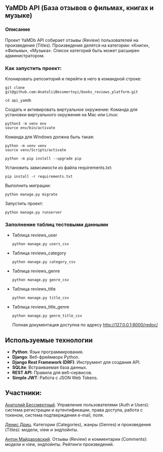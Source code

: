 ## YaMDb API (База отзывов о фильмах, книгах и музыке)

### Описание
Проект YaMDb API собирает отзывы (Review) пользователей на произведения (Titles). 
Произведения делятся на категории: «Книги», «Фильмы», «Музыка». 
Список категорий быть может расширен администратором.

### Как запустить проект:

Клонировать репозиторий и перейти в него в командной строке:

```
git clone git@github.com:AnatoliiBessmertnyi/books_reviews_platform.git
```

```
cd api_yamdb
```

Cоздать и активировать виртуальное окружение:
Команда для установки виртуального окружения на Mac или Linux:
```
python3 -m venv env
source env/bin/activate
```
Команда для Windows должна быть такая:
```
python -m venv venv
source venv/Scripts/activate
```

```
python -m pip install --upgrade pip
```

Установить зависимости из файла requirements.txt:

```
pip install -r requirements.txt
```

Выполнить миграции:

```
python manage.py migrate
```

Запустить проект:

```
python manage.py runserver
```

### Заполнение таблиц тестовыми данными 
* Таблица reviews_user
  ```
  python manage.py users_csv
  ```

* Таблица reviews_category
  ```
  python manage.py category_csv
  ```

* Таблица reviews_genre
  ```
  python manage.py genre_csv
  ```

* Таблица reviews_title
  ```
  python manage.py title_csv
  ```

* Таблица reviews_title_genre
  ```
  python manage.py genre_title_csv
  ```

  Полная документация доступна по адресу http://127.0.0.1:8000/redoc/

## Используемые технологии
- **Python**: Язык программирования.
- **Django**: Веб-фреймворк Python.
- **Django Rest Framework (DRF)**: Инструмент для создания API.
- **SQLite**: Встраиваемая база данных.
- **REST API**: Правила для веб-сервисов.
- **Simple JWT**: Работа с JSON Web Tokens.

## Участники:

[Анатолий Бессмертный](https://github.com/AnatoliiBessmertnyi). 
Управление пользователями (Auth и Users): система регистрации и аутентификации, права доступа, работа с токеном, система подтверждения e-mail, поля.

[Денис Дриц](https://github.com/Den2605). 
Категории (Categories), жанры (Genres) и произведения (Titles): модели, view и эндпойнты.

[Антон Майдаровский](https://github.com/antonvm26). 
Отзывы (Review) и комментарии (Comments): модели и view, эндпойнты. Рейтинги произведений.
